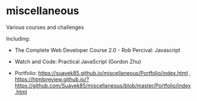 # miscellaneous
Various courses and challenges

Including:

- The Complete Web Developer Course 2.0 - Rob Percival: Javascript

- Watch and Code: Practical JavaScript (Gordon Zhu)

- Portfolio: https://suavek85.github.io/miscellaneous/Portfolio/index.html ,
https://htmlpreview.github.io/?https://github.com/Suavek85/miscellaneous/blob/master/Portfolio/index.html


